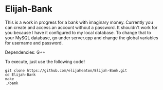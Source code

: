# Elijah-Bank
This is a work in progress for a bank with imaginary money. Currently you can create and access an account without a password. It shouldn't work for you because I have it configured to my local database. To change that to your MySQL database, go under server.cpp and change the global variables for username and password.

Dependencies: G++

To execute, just use the following code!

```
git clone https://github.com/elijaheaton/Elijah-Bank.git
cd Elijah-Bank
make
./bank
```

